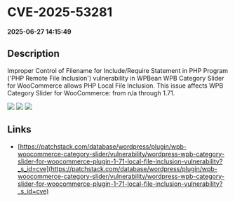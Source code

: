 # CVE-2025-53281

**2025-06-27 14:15:49**

## Description
Improper Control of Filename for Include/Require Statement in PHP Program ('PHP Remote File Inclusion') vulnerability in WPBean WPB Category Slider for WooCommerce allows PHP Local File Inclusion. This issue affects WPB Category Slider for WooCommerce: from n/a through 1.71.

![](https://img.shields.io/static/v1?label=Score&message=7.5&color=red)
![](https://img.shields.io/static/v1?label=Severity&message=HIGH&color=red)
![](https://img.shields.io/static/v1?label=CWE&message=RFI&color=green)

## Links
- [https://patchstack.com/database/wordpress/plugin/wpb-woocommerce-category-slider/vulnerability/wordpress-wpb-category-slider-for-woocommerce-plugin-1-71-local-file-inclusion-vulnerability?_s_id=cve](https://patchstack.com/database/wordpress/plugin/wpb-woocommerce-category-slider/vulnerability/wordpress-wpb-category-slider-for-woocommerce-plugin-1-71-local-file-inclusion-vulnerability?_s_id=cve)
